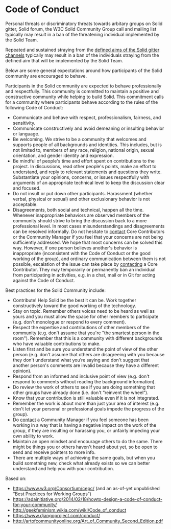 # Code of Conduct 

Personal threats or discriminatory threats towards arbitary groups on Solid gitter, Solid forum, the W3C Solid Community Group call and mailing list typically may result in a ban of the threatening individual implemented by the Solid Team.

Repeated and sustained straying from the [defined aims of the Solid gitter channels](https://github.com/solid/information#connect) typically may result in a ban of the individuals straying from the defined aim that will be implemented by the Solid Team. 

Below are some general expectations around how participants of the Solid community are encouraged to behave. 

Participants in the Solid community are expected to behave professionally and
respectfully. This community is committed to maintain a positive and
constructive community while helping to build Solid. This commitment calls for a
community where participants behave according to the rules of the following Code
of Conduct:

- Communicate and behave with respect, professionalism, fairness, and
sensitivity.
- Communicate constructively and avoid demeaning or insulting behavior or
language.
- Be welcoming. We strive to be a community that welcomes and supports people of
all backgrounds and identities. This includes, but is not limited to, members of
any race, religion, national origin, sexual orientation, and gender identity and
expression.
- Be mindful of people's time and effort spent on contributions to the project.
In discussions, read other people's points, make an effort to understand,
and reply to relevant statements and questions they write.
Substantiate your opinions, concerns, or issues respectfully with arguments
of an appropriate technical level to keep the discussion clear and focused.
- Do not insult or put down other participants. Harassment (whether verbal,
physical or sexual) and other exclusionary behavior is not acceptable.
- Disagreements, both social and technical, happen all the time. Whenever
inappropriate behaviors are observed members of the community should strive to
bring the discussion back to a more professional level. In most cases
misunderstandings and disagreements can be resolved informally. Do not hesitate
to [contact](solid-team.md) Core Contributors or the Community Manager if you feel that your
concerns are not being sufficiently addressed. We hope that most concerns can be
solved this way. However, if one person believes another's behavior is
inappropriate (inconsistent with the Code of Conduct or the good working of the
group), and ordinary communication between them is not possible, escalation of
the issue can take place by [contacting](solid-team.md) a Core Contributor. They may temporarily
or permanently ban an individual from participating in activities, e.g. in a
chat, mail or in Git for acting against the Code of Conduct.

Best practices for the Solid Community include:

- Contribute! Help Solid be the best it can be. Work together constructively
toward the good working of the technology.
- Stay on topic. Remember others voices need to be heard as well as yours and
you must allow the space for other members to participate (e.g. don't monologue
or respond to every comment).
- Respect the expertise and contributions of other members of the community
(e.g. don't assume that you're "the smartest person in the room"). Remember
that this is a community with different backgrounds who have valuable
contributions to make.
- Listen first and be sure you understand the point of view of the other person
(e.g. don't assume that others are disagreeing with you because they don't
understand what you’re saying and don't suggest that another person's comments
are invalid because they have a different opinion).
- Respond from an informed and inclusive point of view (e.g. don't respond to
comments without reading the background information).
- Do review the work of others to see if you are doing something that other
groups have already done (i.e. don't “reinvent the wheel”).
- Know that your contribution is still valuable even if it is not integrated.
- Remember the work is about more than just your area of interest (e.g. don't
let your personal or professional goals impede the progress of the group).
- Do [contact](solid-team.md) a Community Manager if you feel someone has been working in a way
that is having a negative impact on the work of the group, if they are insulting
or harassing you, or unfairly impeding your own ability to work.
- Maintain an open mindset and encourage others to do the same. There might be
things you or others haven't heard about yet, so be open to send and receive
pointers to more info.
- There are multiple ways of achieving the same goals, but when you build
something new, check what already exists so we can better understand and help
you with your contribution.

Based on:
- https://www.w3.org/Consortium/cepc/  (and an as-of-yet unpublished “Best
  Practices for Working Groups”)
- https://adainitiative.org/2014/02/18/howto-design-a-code-of-conduct-for-your-community/
- http://geekfeminism.wikia.com/wiki/Code_of_conduct
- https://www.djangoproject.com/conduct/
- http://artofcommunityonline.org/Art_of_Community_Second_Edition.pdf
